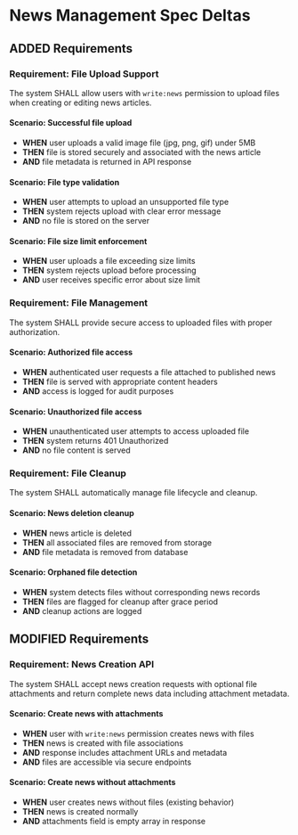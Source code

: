 # News Management Spec Deltas

## ADDED Requirements

### Requirement: File Upload Support
The system SHALL allow users with `write:news` permission to upload files when creating or editing news articles.

#### Scenario: Successful file upload
- **WHEN** user uploads a valid image file (jpg, png, gif) under 5MB
- **THEN** file is stored securely and associated with the news article
- **AND** file metadata is returned in API response

#### Scenario: File type validation
- **WHEN** user attempts to upload an unsupported file type
- **THEN** system rejects upload with clear error message
- **AND** no file is stored on the server

#### Scenario: File size limit enforcement
- **WHEN** user uploads a file exceeding size limits
- **THEN** system rejects upload before processing
- **AND** user receives specific error about size limit

### Requirement: File Management
The system SHALL provide secure access to uploaded files with proper authorization.

#### Scenario: Authorized file access
- **WHEN** authenticated user requests a file attached to published news
- **THEN** file is served with appropriate content headers
- **AND** access is logged for audit purposes

#### Scenario: Unauthorized file access
- **WHEN** unauthenticated user attempts to access uploaded file
- **THEN** system returns 401 Unauthorized
- **AND** no file content is served

### Requirement: File Cleanup
The system SHALL automatically manage file lifecycle and cleanup.

#### Scenario: News deletion cleanup
- **WHEN** news article is deleted
- **THEN** all associated files are removed from storage
- **AND** file metadata is removed from database

#### Scenario: Orphaned file detection
- **WHEN** system detects files without corresponding news records
- **THEN** files are flagged for cleanup after grace period
- **AND** cleanup actions are logged

## MODIFIED Requirements

### Requirement: News Creation API
The system SHALL accept news creation requests with optional file attachments and return complete news data including attachment metadata.

#### Scenario: Create news with attachments
- **WHEN** user with `write:news` permission creates news with files
- **THEN** news is created with file associations
- **AND** response includes attachment URLs and metadata
- **AND** files are accessible via secure endpoints

#### Scenario: Create news without attachments
- **WHEN** user creates news without files (existing behavior)
- **THEN** news is created normally
- **AND** attachments field is empty array in response